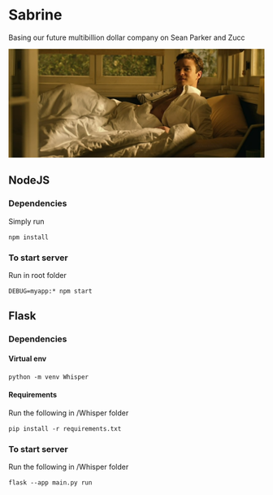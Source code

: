# Sabrine
 Basing our future multibillion dollar company on Sean Parker and Zucc
 
 ![Sean, Napster, Parker](Sean.png)

## NodeJS
### Dependencies
Simply run
```
npm install
```
### To start server
Run in root folder
```
DEBUG=myapp:* npm start
```
## Flask

### Dependencies
#### Virtual env
```
python -m venv Whisper
```
#### Requirements
Run the following in /Whisper folder

```
pip install -r requirements.txt
```

### To start server
Run the following in /Whisper folder
```
flask --app main.py run
```
